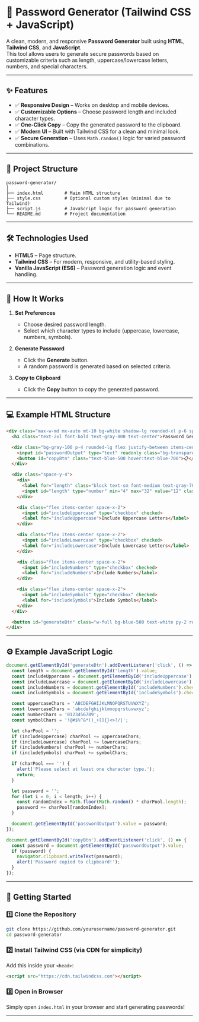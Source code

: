 # 🔐 Password Generator (Tailwind CSS + JavaScript)

A clean, modern, and responsive **Password Generator** built using **HTML**, **Tailwind CSS**, and **JavaScript**.  
This tool allows users to generate secure passwords based on customizable criteria such as length, uppercase/lowercase letters, numbers, and special characters.

---

## ✨ Features

- ✅ **Responsive Design** – Works on desktop and mobile devices.
- ✅ **Customizable Options** – Choose password length and included character types.
- ✅ **One-Click Copy** – Copy the generated password to the clipboard.
- ✅ **Modern UI** – Built with Tailwind CSS for a clean and minimal look.
- ✅ **Secure Generation** – Uses `Math.random()` logic for varied password combinations.

---

## 📂 Project Structure

```
password-generator/
│
├── index.html        # Main HTML structure
├── style.css         # Optional custom styles (minimal due to Tailwind)
├── script.js         # JavaScript logic for password generation
└── README.md         # Project documentation
```

---

## 🛠 Technologies Used

- **HTML5** – Page structure.
- **Tailwind CSS** – For modern, responsive, and utility-based styling.
- **Vanilla JavaScript (ES6)** – Password generation logic and event handling.

---

## 📜 How It Works

1. **Set Preferences**  
   - Choose desired password length.  
   - Select which character types to include (uppercase, lowercase, numbers, symbols).  

2. **Generate Password**  
   - Click the **Generate** button.  
   - A random password is generated based on selected criteria.  

3. **Copy to Clipboard**  
   - Click the **Copy** button to copy the generated password.  

---

## 💻 Example HTML Structure

```html
<div class="max-w-md mx-auto mt-10 bg-white shadow-lg rounded-xl p-6 space-y-6">
  <h1 class="text-2xl font-bold text-gray-800 text-center">Password Generator</h1>

  <div class="bg-gray-100 p-4 rounded-lg flex justify-between items-center">
    <input id="passwordOutput" type="text" readonly class="bg-transparent w-full outline-none">
    <button id="copyBtn" class="text-blue-500 hover:text-blue-700">📋</button>
  </div>

  <div class="space-y-4">
    <div>
      <label for="length" class="block text-sm font-medium text-gray-700">Length:</label>
      <input id="length" type="number" min="4" max="32" value="12" class="mt-1 w-full border rounded-lg p-2">
    </div>

    <div class="flex items-center space-x-2">
      <input id="includeUppercase" type="checkbox" checked>
      <label for="includeUppercase">Include Uppercase Letters</label>
    </div>

    <div class="flex items-center space-x-2">
      <input id="includeLowercase" type="checkbox" checked>
      <label for="includeLowercase">Include Lowercase Letters</label>
    </div>

    <div class="flex items-center space-x-2">
      <input id="includeNumbers" type="checkbox" checked>
      <label for="includeNumbers">Include Numbers</label>
    </div>

    <div class="flex items-center space-x-2">
      <input id="includeSymbols" type="checkbox" checked>
      <label for="includeSymbols">Include Symbols</label>
    </div>
  </div>

  <button id="generateBtn" class="w-full bg-blue-500 text-white py-2 rounded-lg hover:bg-blue-600">Generate</button>
</div>
```

---

## ⚙ Example JavaScript Logic

```javascript
document.getElementById('generateBtn').addEventListener('click', () => {
  const length = document.getElementById('length').value;
  const includeUppercase = document.getElementById('includeUppercase').checked;
  const includeLowercase = document.getElementById('includeLowercase').checked;
  const includeNumbers = document.getElementById('includeNumbers').checked;
  const includeSymbols = document.getElementById('includeSymbols').checked;

  const uppercaseChars = 'ABCDEFGHIJKLMNOPQRSTUVWXYZ';
  const lowercaseChars = 'abcdefghijklmnopqrstuvwxyz';
  const numberChars = '0123456789';
  const symbolChars = '!@#$%^&*()_+[]{}<>?/|';

  let charPool = '';
  if (includeUppercase) charPool += uppercaseChars;
  if (includeLowercase) charPool += lowercaseChars;
  if (includeNumbers) charPool += numberChars;
  if (includeSymbols) charPool += symbolChars;

  if (charPool === '') {
    alert('Please select at least one character type.');
    return;
  }

  let password = '';
  for (let i = 0; i < length; i++) {
    const randomIndex = Math.floor(Math.random() * charPool.length);
    password += charPool[randomIndex];
  }

  document.getElementById('passwordOutput').value = password;
});

document.getElementById('copyBtn').addEventListener('click', () => {
  const password = document.getElementById('passwordOutput').value;
  if (password) {
    navigator.clipboard.writeText(password);
    alert('Password copied to clipboard!');
  }
});
```

---

## 🚀 Getting Started

### 1️⃣ Clone the Repository
```bash
git clone https://github.com/yourusername/password-generator.git
cd password-generator
```

### 2️⃣ Install Tailwind CSS (via CDN for simplicity)
Add this inside your `<head>`:
```html
<script src="https://cdn.tailwindcss.com"></script>
```

### 3️⃣ Open in Browser
Simply open `index.html` in your browser and start generating passwords!

---





